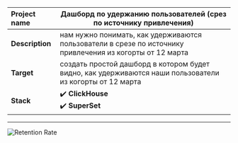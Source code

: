 Project name        |	  Дашборд по удержанию пользователей (срез по источнику привлечения)      |
:---                |---        |
**Description**     |   нам нужно понимать, как удерживаются пользователи в срезе по источнику привлечения из когорты от 12 марта        |
**Target**          |   создать простой дашборд в котором будет видно, как удерживаются наши пользователи из когорты от 12 марта         |
**Stack**           |  :heavy_check_mark: **ClickHouse** </br> :heavy_check_mark: **SuperSet**         |  

---


![Retention Rate](https://user-images.githubusercontent.com/110673529/231429195-fb5196e6-ee19-4b0e-aa00-750cc64240f7.png)
